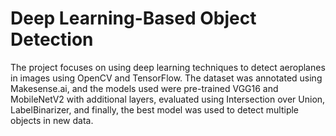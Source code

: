 # Deep Learning-Based Object Detection
The project focuses on using deep learning techniques to detect aeroplanes in images using OpenCV and TensorFlow. The dataset was annotated using Makesense.ai, and the models used were pre-trained VGG16 and MobileNetV2 with additional layers, evaluated using Intersection over Union, LabelBinarizer, and finally, the best model was used to detect multiple objects in new data.
